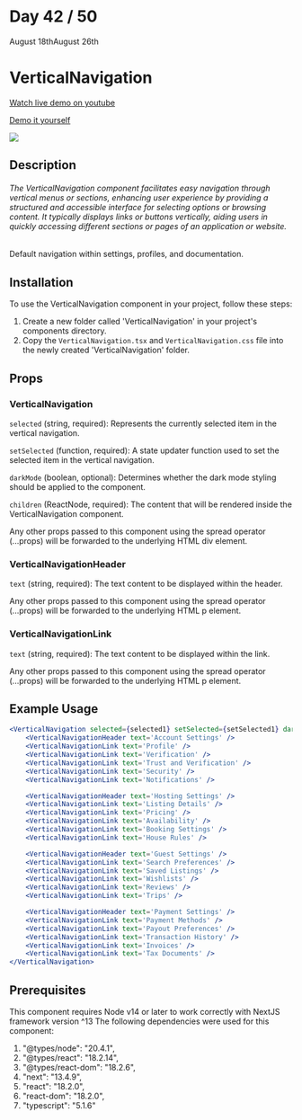 # Day 42 / 50

August 18thAugust 26th

# VerticalNavigation
<a href="https://www.youtube.com/watch?v=eAro7avGxDA" target="_blank">Watch live demo on youtube</a>

<a href="https:/ / 50daysofcomponents.netlify.app/VerticalNavigation" target="_blank">Demo it yourself</a>

<a href="https:/ / 50daysofcomponents.netlify.app/VerticalNavigation" target="_blank"><img src="https://cdn.discordapp.com/attachments/715319623637270638/1142485654324920431/image.png"/></a>  

## Description 

###### The VerticalNavigation component facilitates easy navigation through vertical menus or sections, enhancing user experience by providing a structured and accessible interface for selecting options or browsing content. It typically displays links or buttons vertically, aiding users in quickly accessing different sections or pages of an application or website.

Default navigation within settings, profiles, and documentation.

## Installation 

To use the VerticalNavigation component in your project, follow these steps:

1. Create a new folder called 'VerticalNavigation' in your project's components directory.
2. Copy the `VerticalNavigation.tsx` and `VerticalNavigation.css` file into the newly created 'VerticalNavigation' folder.

## Props 
### VerticalNavigation
`selected` (string, required): Represents the currently selected item in the vertical navigation.

`setSelected` (function, required): A state updater function used to set the selected item in the vertical navigation.

`darkMode` (boolean, optional): Determines whether the dark mode styling should be applied to the component.

`children` (ReactNode, required): The content that will be rendered inside the VerticalNavigation component.

Any other props passed to this component using the spread operator (...props) will be forwarded to the underlying HTML div element.

### VerticalNavigationHeader
`text` (string, required): The text content to be displayed within the header.

Any other props passed to this component using the spread operator (...props) will be forwarded to the underlying HTML p element.

### VerticalNavigationLink
`text` (string, required): The text content to be displayed within the link.

Any other props passed to this component using the spread operator (...props) will be forwarded to the underlying HTML p element.

## Example Usage
```jsx
<VerticalNavigation selected={selected1} setSelected={setSelected1} darkMode={isDarkMode}>
    <VerticalNavigationHeader text='Account Settings' />
    <VerticalNavigationLink text='Profile' />
    <VerticalNavigationLink text='Verification' />
    <VerticalNavigationLink text='Trust and Verification' />
    <VerticalNavigationLink text='Security' />
    <VerticalNavigationLink text='Notifications' />

    <VerticalNavigationHeader text='Hosting Settings' />
    <VerticalNavigationLink text='Listing Details' />
    <VerticalNavigationLink text='Pricing' />
    <VerticalNavigationLink text='Availability' />
    <VerticalNavigationLink text='Booking Settings' />
    <VerticalNavigationLink text='House Rules' />

    <VerticalNavigationHeader text='Guest Settings' />
    <VerticalNavigationLink text='Search Preferences' />
    <VerticalNavigationLink text='Saved Listings' />
    <VerticalNavigationLink text='Wishlists' />
    <VerticalNavigationLink text='Reviews' />
    <VerticalNavigationLink text='Trips' />

    <VerticalNavigationHeader text='Payment Settings' />
    <VerticalNavigationLink text='Payment Methods' />
    <VerticalNavigationLink text='Payout Preferences' />
    <VerticalNavigationLink text='Transaction History' />
    <VerticalNavigationLink text='Invoices' />
    <VerticalNavigationLink text='Tax Documents' />
</VerticalNavigation>
```

## Prerequisites
This component requires Node v14 or later to work correctly with NextJS framework version ^13
The following dependencies were used for this component:
1. "@types/node": "20.4.1",
2. "@types/react": "18.2.14",
3. "@types/react-dom": "18.2.6",
4. "next": "13.4.9",
5. "react": "18.2.0",
6. "react-dom": "18.2.0",
7. "typescript": "5.1.6"


